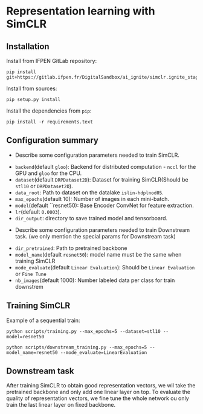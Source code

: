 # Representation learning with SimCLR 

## Installation
Install from IFPEN GitLab repository:

    pip install git+https://gitlab.ifpen.fr/DigitalSandbox/ai_ignite/simclr.ignite_stage.git

Install from sources:

    pip setup.py install

Install the dependencies from `pip`:

    pip install -r requirements.text
    
## Configuration summary
* Describe some configuration parameters needed to train SimCLR. 
- `backend`(default `gloo`): Backend for distributed computation - `nccl` for the GPU and `gloo` for the CPU.
- `dataset`(default `DRPDataset2D`): Dataset for training SimCLR(Should be `stl10` or `DRPDataset2D`).
- `data_root`: Path to dataset on the datalake `islin-hdplnod05`.
- `max_epochs`(default 10): Number of images in each mini-batch.
- `model`(default ``resnet50): Base Encoder ConvNet for feature extraction.
- `lr`(default `0.0003`).
- `dir_output`: directory to save trained model and tensorboard.
* Describe some configuration parameters needed to train Downstream task.
(we only mention the special params for Downstream task)
- `dir_pretrained`: Path to pretrained backbone 
- `model_name`(default `resnet50`): model name must be the same when training SimCLR
- `mode_evaluate`(default `Linear Evaluation`): Should be `Linear Evaluation` or `Fine Tune`
- `nb_images`(default 1000): Number labeled data per class for train downstrem
## Training SimCLR
Example of a sequential train:

    python scripts/training.py --max_epochs=5 --dataset=stl10 --model=resnet50
    
    python scripts/downstream_training.py --max_epochs=5 --model_name=resnet50 --mode_evaluate=LinearEvaluation
    
## Downstream task
After training SimCLR to obtain good representation vectors, we wil take the pretrained backbone and only add one linear layer on top. To evaluate the quality of representation vectors, we fine tune the whole network ou only train the last linear layer on fixed backbone.


